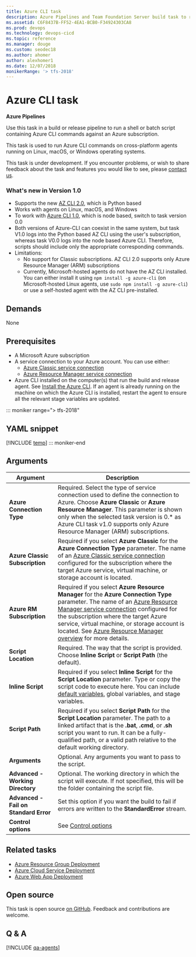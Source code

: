 ```yaml
---
title: Azure CLI task
description: Azure Pipelines and Team Foundation Server build task to run a shell or batch script containing Microsoft Azure CLI commands
ms.assetid: C6F8437B-FF52-4EA1-BCB0-F34924303CA8
ms.prod: devops
ms.technology: devops-cicd
ms.topic: reference
ms.manager: douge
ms.custom: seodec18
ms.author: ahomer
author: alexhomer1
ms.date: 12/07/2018
monikerRange: '> tfs-2018'
---
```


# Azure CLI task

**Azure Pipelines**

Use this task in a build or release pipeline to run a shell or batch 
script containing Azure CLI commands against an Azure subscription.

This task is used to run Azure CLI commands on 
cross-platform agents running on Linux, macOS, or Windows operating systems.
 
This task is under development. If you encounter problems, or wish to
share feedback about the task and features you would like to see,
please [contact us](mailto:RM_Customer_Queries@microsoft.com).

### What's new in Version 1.0

- Supports the new [AZ CLI 2.0](/cli/azure/overview), which is Python based
- Works with agents on Linux, macOS, and Windows
- To work with [Azure CLI 1.0](/azure/cli-install-nodejs), which is node based, switch to task version 0.0
- Both versions of Azure-CLI can coexist in the same system, but task V1.0 logs into the Python based AZ CLI using the user's subscription, whereas task V0.0 logs into the node based Azure CLI. Therefore, scripts should include only the appropriate corresponding commands.
- Limitations:
  - No support for Classic subscriptions. AZ CLI 2.0 supports only Azure Resource Manager (ARM) subscriptions
  - Currently, Microsoft-hosted agents do not have the AZ CLI installed. You can either install it using `npm install -g azure-cli` (on Microsoft-hosted Linux agents, use `sudo npm install -g azure-cli`) or use a self-hosted agent with the AZ CLI pre-installed.

## Demands

None

## Prerequisites

* A Microsoft Azure subscription
* A service connection to your Azure account. You can use either:
  - [Azure Classic service connection](../../library/service-endpoints.md#sep-azure-classic)
  - [Azure Resource Manager service connection](../../library/connect-to-azure.md)
* Azure CLI installed on the computer(s) that run the build and release agent.
  See [Install the Azure CLI](https://azure.microsoft.com/documentation/articles/xplat-cli-install/).
  If an agent is already running on the machine on which the Azure CLI is installed, restart the agent to ensure all the relevant stage variables are updated.

::: moniker range="> tfs-2018"
## YAML snippet
[!INCLUDE [temp](../_shared/yaml/AzureCLIV1.md)]
::: moniker-end

## Arguments

| Argument | Description |
| -------- | ----------- |
| **Azure Connection Type** | Required. Select the type of service connection used to define the connection to Azure. Choose **Azure Classic** or **Azure Resource Manager**. This parameter is shown only when the selected task version is 0.* as Azure CLI task v1.0 supports only Azure Resource Manager (ARM) subscriptions.
| **Azure Classic Subscription** | Required if you select **Azure Classic** for the **Azure Connection Type** parameter. The name of an [Azure Classic service connection](../../library/service-endpoints.md#sep-azure-classic) configured for the subscription where the target Azure service, virtual machine, or storage account is located. |
| **Azure RM Subscription** | Required if you select **Azure Resource Manager** for the **Azure Connection Type** parameter. The name of an [Azure Resource Manager service connection](../../library/connect-to-azure.md) configured for the subscription where the target Azure service, virtual machine, or storage account is located. See [Azure Resource Manager overview](https://azure.microsoft.com/documentation/articles/resource-group-overview/) for more details. |
| **Script Location** | Required. The way that the script is provided. Choose **Inline Script** or **Script Path** (the default). |
| **Inline Script** | Required if you select **Inline Script** for the **Script Location** parameter. Type or copy the script code to execute here. You can include [default variables](../../release/variables.md#default-variables), global variables, and stage variables. |
| **Script Path** | Required if you select **Script Path** for the **Script Location** parameter. The path to a linked artifact that is the **.bat**, **.cmd**, or **.sh** script you want to run. It can be a fully-qualified path, or a valid path relative to the default working directory. |
| **Arguments** | Optional. Any arguments you want to pass to the script. |
| **Advanced - Working Directory** | Optional. The working directory in which the script will execute. If not specified, this will be the folder containing the script file. |
| **Advanced - Fail on Standard Error** | Set this option if you want the build to fail if errors are written to the **StandardError** stream. |
| **Control options** | See [Control options](../../process/tasks.md#controloptions) |

## Related tasks

* [Azure Resource Group Deployment](azure-resource-group-deployment.md)
* [Azure Cloud Service Deployment](azure-cloud-powershell-deployment.md)
* [Azure Web App Deployment](azure-rm-web-app-deployment.md)

## Open source

This task is open source [on GitHub](https://github.com/Microsoft/azure-pipelines-tasks). Feedback and contributions are welcome.

## Q & A
<!-- BEGINSECTION class="md-qanda" -->

[!INCLUDE [qa-agents](../../_shared/qa-agents.md)]

<!-- ENDSECTION -->
